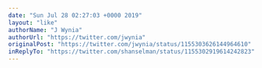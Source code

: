 ```yaml
---
date: "Sun Jul 28 02:27:03 +0000 2019"
layout: "like"
authorName: "J Wynia"
authorUrl: "https://twitter.com/jwynia"
originalPost: "https://twitter.com/jwynia/status/1155303626144964610"
inReplyTo: "https://twitter.com/shanselman/status/1155302919614242823"
---
```

